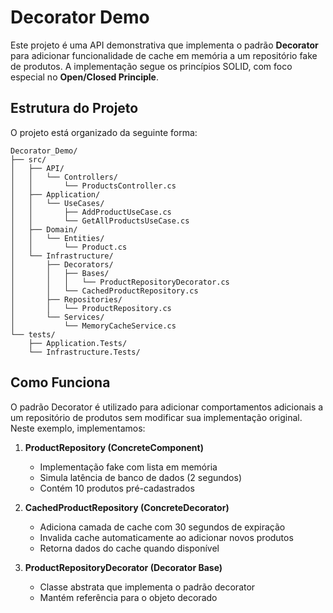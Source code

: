 # Decorator Demo

Este projeto é uma API demonstrativa que implementa o padrão **Decorator** para adicionar funcionalidade de cache em memória a um repositório fake de produtos. A implementação segue os princípios SOLID, com foco especial no **Open/Closed Principle**.

## Estrutura do Projeto

O projeto está organizado da seguinte forma:

```plaintext
Decorator_Demo/
├── src/
│   ├── API/
│   │   └── Controllers/
│   │       └── ProductsController.cs
│   ├── Application/
│   │   └── UseCases/
│   │       ├── AddProductUseCase.cs
│   │       └── GetAllProductsUseCase.cs
│   ├── Domain/
│   │   └── Entities/
│   │       └── Product.cs
│   └── Infrastructure/
│       ├── Decorators/
│       │   ├── Bases/
│       │   │   └── ProductRepositoryDecorator.cs
│       │   └── CachedProductRepository.cs
│       ├── Repositories/
│       │   └── ProductRepository.cs
│       └── Services/
│           └── MemoryCacheService.cs
└── tests/
    ├── Application.Tests/
    └── Infrastructure.Tests/
```

## Como Funciona

O padrão Decorator é utilizado para adicionar comportamentos adicionais a um repositório de produtos sem modificar sua implementação original. Neste exemplo, implementamos:

1. **ProductRepository (ConcreteComponent)**
    - Implementação fake com lista em memória
    - Simula latência de banco de dados (2 segundos)
    - Contém 10 produtos pré-cadastrados

2. **CachedProductRepository (ConcreteDecorator)**
    - Adiciona camada de cache com 30 segundos de expiração
    - Invalida cache automaticamente ao adicionar novos produtos
    - Retorna dados do cache quando disponível

3. **ProductRepositoryDecorator (Decorator Base)**
    - Classe abstrata que implementa o padrão decorator
    - Mantém referência para o objeto decorado
